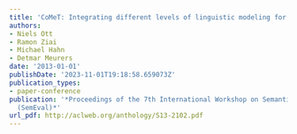 ```yaml
---
title: 'CoMeT: Integrating different levels of linguistic modeling for meaning assessment'
authors:
- Niels Ott
- Ramon Ziai
- Michael Hahn
- Detmar Meurers
date: '2013-01-01'
publishDate: '2023-11-01T19:18:58.659073Z'
publication_types:
- paper-conference
publication: '*Proceedings of the 7th International Workshop on Semantic Evaluation
  (SemEval)*'
url_pdf: http://aclweb.org/anthology/S13-2102.pdf
---
```

